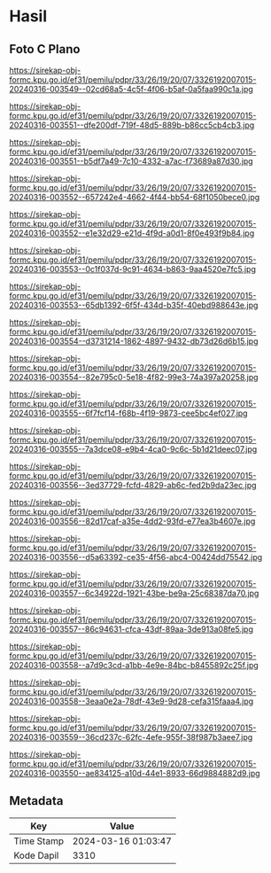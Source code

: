 # Hasil

## Foto C Plano

https://sirekap-obj-formc.kpu.go.id/ef31/pemilu/pdpr/33/26/19/20/07/3326192007015-20240316-003549--02cd68a5-4c5f-4f06-b5af-0a5faa990c1a.jpg

https://sirekap-obj-formc.kpu.go.id/ef31/pemilu/pdpr/33/26/19/20/07/3326192007015-20240316-003551--dfe200df-719f-48d5-889b-b86cc5cb4cb3.jpg

https://sirekap-obj-formc.kpu.go.id/ef31/pemilu/pdpr/33/26/19/20/07/3326192007015-20240316-003551--b5df7a49-7c10-4332-a7ac-f73689a87d30.jpg

https://sirekap-obj-formc.kpu.go.id/ef31/pemilu/pdpr/33/26/19/20/07/3326192007015-20240316-003552--657242e4-4662-4f44-bb54-68f1050bece0.jpg

https://sirekap-obj-formc.kpu.go.id/ef31/pemilu/pdpr/33/26/19/20/07/3326192007015-20240316-003552--e1e32d29-e21d-4f9d-a0d1-8f0e493f9b84.jpg

https://sirekap-obj-formc.kpu.go.id/ef31/pemilu/pdpr/33/26/19/20/07/3326192007015-20240316-003553--0c1f037d-9c91-4634-b863-9aa4520e7fc5.jpg

https://sirekap-obj-formc.kpu.go.id/ef31/pemilu/pdpr/33/26/19/20/07/3326192007015-20240316-003553--65db1392-6f5f-434d-b35f-40ebd988643e.jpg

https://sirekap-obj-formc.kpu.go.id/ef31/pemilu/pdpr/33/26/19/20/07/3326192007015-20240316-003554--d3731214-1862-4897-9432-db73d26d6b15.jpg

https://sirekap-obj-formc.kpu.go.id/ef31/pemilu/pdpr/33/26/19/20/07/3326192007015-20240316-003554--82e795c0-5e18-4f82-99e3-74a397a20258.jpg

https://sirekap-obj-formc.kpu.go.id/ef31/pemilu/pdpr/33/26/19/20/07/3326192007015-20240316-003555--6f7fcf14-f68b-4f19-9873-cee5bc4ef027.jpg

https://sirekap-obj-formc.kpu.go.id/ef31/pemilu/pdpr/33/26/19/20/07/3326192007015-20240316-003555--7a3dce08-e9b4-4ca0-9c6c-5b1d21deec07.jpg

https://sirekap-obj-formc.kpu.go.id/ef31/pemilu/pdpr/33/26/19/20/07/3326192007015-20240316-003556--3ed37729-fcfd-4829-ab6c-fed2b9da23ec.jpg

https://sirekap-obj-formc.kpu.go.id/ef31/pemilu/pdpr/33/26/19/20/07/3326192007015-20240316-003556--82d17caf-a35e-4dd2-93fd-e77ea3b4607e.jpg

https://sirekap-obj-formc.kpu.go.id/ef31/pemilu/pdpr/33/26/19/20/07/3326192007015-20240316-003556--d5a63392-ce35-4f56-abc4-00424dd75542.jpg

https://sirekap-obj-formc.kpu.go.id/ef31/pemilu/pdpr/33/26/19/20/07/3326192007015-20240316-003557--6c34922d-1921-43be-be9a-25c68387da70.jpg

https://sirekap-obj-formc.kpu.go.id/ef31/pemilu/pdpr/33/26/19/20/07/3326192007015-20240316-003557--86c94631-cfca-43df-89aa-3de913a08fe5.jpg

https://sirekap-obj-formc.kpu.go.id/ef31/pemilu/pdpr/33/26/19/20/07/3326192007015-20240316-003558--a7d9c3cd-a1bb-4e9e-84bc-b8455892c25f.jpg

https://sirekap-obj-formc.kpu.go.id/ef31/pemilu/pdpr/33/26/19/20/07/3326192007015-20240316-003558--3eaa0e2a-78df-43e9-9d28-cefa315faaa4.jpg

https://sirekap-obj-formc.kpu.go.id/ef31/pemilu/pdpr/33/26/19/20/07/3326192007015-20240316-003559--36cd237c-62fc-4efe-955f-38f987b3aee7.jpg

https://sirekap-obj-formc.kpu.go.id/ef31/pemilu/pdpr/33/26/19/20/07/3326192007015-20240316-003550--ae834125-a10d-44e1-8933-66d9884882d9.jpg


## Metadata

| Key        | Value               |
| ---------- | ------------------- |
| Time Stamp | 2024-03-16 01:03:47 |
| Kode Dapil | 3310                |



